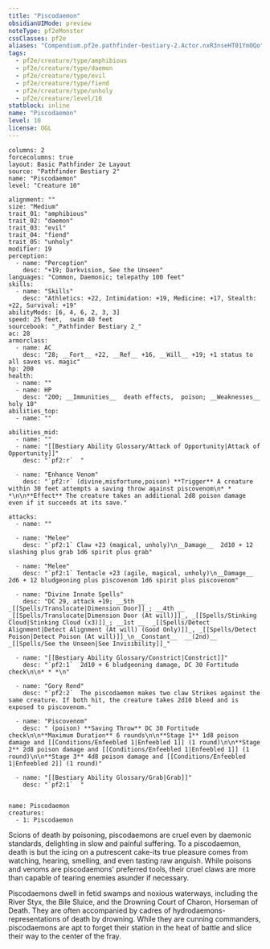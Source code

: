 ```yaml
---
title: "Piscodaemon"
obsidianUIMode: preview
noteType: pf2eMonster
cssClasses: pf2e
aliases: "Compendium.pf2e.pathfinder-bestiary-2.Actor.nxR3nseHT01YmOQo" 
tags:
  - pf2e/creature/type/amphibious
  - pf2e/creature/type/daemon
  - pf2e/creature/type/evil
  - pf2e/creature/type/fiend
  - pf2e/creature/type/unholy
  - pf2e/creature/level/10
statblock: inline
name: "Piscodaemon"
level: 10
license: OGL
---
```


```statblock
columns: 2
forcecolumns: true
layout: Basic Pathfinder 2e Layout
source: "Pathfinder Bestiary 2"
name: "Piscodaemon"
level: "Creature 10"

alignment: ""
size: "Medium"
trait_01: "amphibious"
trait_02: "daemon"
trait_03: "evil"
trait_04: "fiend"
trait_05: "unholy"
modifier: 19
perception:
  - name: "Perception"
    desc: "+19; Darkvision, See the Unseen"
languages: "Common, Daemonic; telepathy 100 feet"
skills:
  - name: "Skills"
    desc: "Athletics: +22, Intimidation: +19, Medicine: +17, Stealth: +22, Survival: +19"
abilityMods: [6, 4, 6, 2, 3, 3]
speed: 25 feet,  swim 40 feet
sourcebook: "_Pathfinder Bestiary 2_"
ac: 28
armorclass:
  - name: AC
    desc: "28; __Fort__ +22, __Ref__ +16, __Will__ +19; +1 status to all saves vs. magic"
hp: 200
health:
  - name: ""
  - name: HP
    desc: "200; __Immunities__  death effects,  poison; __Weaknesses__ holy 10"
abilities_top:
  - name: ""

abilities_mid:
  - name: ""
  - name: "[[Bestiary Ability Glossary/Attack of Opportunity|Attack of Opportunity]]"
    desc: "`pf2:r`  "

  - name: "Enhance Venom"
    desc: "`pf2:r` (divine,misfortune,poison) **Trigger** A creature within 30 feet attempts a saving throw against piscovenom\n* * *\n\n**Effect** The creature takes an additional 2d8 poison damage even if it succeeds at its save."

attacks:
  - name: ""

  - name: "Melee"
    desc: "`pf2:1` Claw +23 (magical, unholy)\n__Damage__  2d10 + 12 slashing plus grab 1d6 spirit plus grab"

  - name: "Melee"
    desc: "`pf2:1` Tentacle +23 (agile, magical, unholy)\n__Damage__  2d6 + 12 bludgeoning plus piscovenom 1d6 spirit plus piscovenom"

  - name: "Divine Innate Spells"
    desc: "DC 29, attack +19; __5th __  _[[Spells/Translocate|Dimension Door]]_; __4th __  _[[Spells/Translocate|Dimension Door (At will)]]_, _[[Spells/Stinking Cloud|Stinking Cloud (x3)]]_; __1st __  _[[Spells/Detect Alignment|Detect Alignment (At will) (Good Only)]]_, _[[Spells/Detect Poison|Detect Poison (At will)]]_\n__Constant__  __(2nd)__ _[[Spells/See the Unseen|See Invisibility]]_"

  - name: "[[Bestiary Ability Glossary/Constrict|Constrict]]"
    desc: "`pf2:1`  2d10 + 6 bludgeoning damage, DC 30 Fortitude check\n\n* * *\n"

  - name: "Gory Rend"
    desc: "`pf2:2`  The piscodaemon makes two claw Strikes against the same creature. If both hit, the creature takes 2d10 bleed and is exposed to piscovenom."

  - name: "Piscovenom"
    desc: " (poison) **Saving Throw** DC 30 Fortitude check\n\n**Maximum Duration** 6 rounds\n\n**Stage 1** 1d8 poison damage and [[Conditions/Enfeebled 1|Enfeebled 1]] (1 round)\n\n**Stage 2** 2d8 poison damage and [[Conditions/Enfeebled 1|Enfeebled 1]] (1 round)\n\n**Stage 3** 4d8 poison damage and [[Conditions/Enfeebled 1|Enfeebled 2]] (1 round)"

  - name: "[[Bestiary Ability Glossary/Grab|Grab]]"
    desc: "`pf2:1`  "
 
```

```encounter-table
name: Piscodaemon
creatures:
  - 1: Piscodaemon
```



Scions of death by poisoning, piscodaemons are cruel even by daemonic standards, delighting in slow and painful suffering. To a piscodaemon, death is but the icing on a putrescent cake-its true pleasure comes from watching, hearing, smelling, and even tasting raw anguish. While poisons and venoms are piscodaemons' preferred tools, their cruel claws are more than capable of tearing enemies asunder if necessary.

Piscodaemons dwell in fetid swamps and noxious waterways, including the River Styx, the Bile Sluice, and the Drowning Court of Charon, Horseman of Death. They are often accompanied by cadres of hydrodaemons-representations of death by drowning. While they are cunning commanders, piscodaemons are apt to forget their station in the heat of battle and slice their way to the center of the fray.
